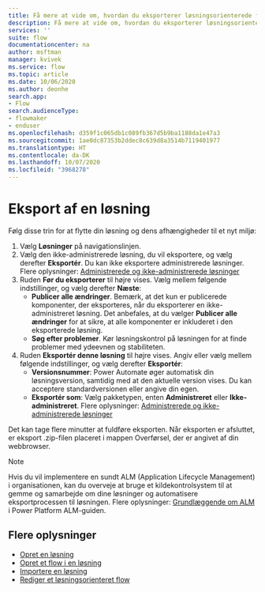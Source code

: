```yaml
---
title: Få mere at vide om, hvordan du eksporterer løsningsorienterede flow | Microsoft Docs
description: Få mere at vide om, hvordan du eksporterer løsningsorienterede flow.
services: ''
suite: flow
documentationcenter: na
author: msftman
manager: kvivek
ms.service: flow
ms.topic: article
ms.date: 10/06/2020
ms.author: deonhe
search.app:
- Flow
search.audienceType:
- flowmaker
- enduser
ms.openlocfilehash: d359f1c065db1c089fb367d5b9ba1188da1e47a3
ms.sourcegitcommit: 1ae0dc87353b2ddec8c639d8a3514b7119401977
ms.translationtype: HT
ms.contentlocale: da-DK
ms.lasthandoff: 10/07/2020
ms.locfileid: "3968278"
---
```

# <a name="export-a-solution"></a>Eksport af en løsning


Følg disse trin for at flytte din løsning og dens afhængigheder til et nyt miljø:

1. Vælg **Løsninger** på navigationslinjen.
1. Vælg den ikke-administrerede løsning, du vil eksportere, og vælg derefter **Eksportér**. Du kan ikke eksportere administrerede løsninger. Flere oplysninger: [Administrerede og ikke-administrerede løsninger](/power-platform/alm/solution-concepts-alm#managed-and-unmanaged-solutions)
1. Ruden **Før du eksporterer** til højre vises. Vælg mellem følgende indstillinger, og vælg derefter **Næste**:  
    - **Publicer alle ændringer**. Bemærk, at det kun er publicerede komponenter, der eksporteres, når du eksporterer en ikke-administreret løsning. Det anbefales, at du vælger **Publicer alle ændringer** for at sikre, at alle komponenter er inkluderet i den eksporterede løsning. 
    - **Søg efter problemer**. Kør løsningskontrol på løsningen for at finde problemer med ydeevnen og stabiliteten.
1. Ruden **Eksportér denne løsning** til højre vises. Angiv eller vælg mellem følgende indstillinger, og vælg derefter **Eksportér**:  
    - **Versionsnummer**: Power Automate øger automatisk din løsningsversion, samtidig med at den aktuelle version vises. Du kan acceptere standardversionen eller angive din egen. 
    - **Eksportér som**: Vælg pakketypen, enten **Administreret** eller **Ikke-administreret**. Flere oplysninger: [Administrerede og ikke-administrerede løsninger](/power-platform/alm/solution-concepts-alm#managed-and-unmanaged-solutions)

 Det kan tage flere minutter at fuldføre eksporten. Når eksporten er afsluttet, er eksport .zip-filen placeret i mappen Overførsel, der er angivet af din webbrowser.

> [!NOTE]
> Hvis du vil implementere en sundt ALM (Application Lifecycle Management) i organisationen, kan du overveje at bruge et kildekontrolsystem til at gemme og samarbejde om dine løsninger og automatisere eksportprocessen til løsningen. Flere oplysninger: [Grundlæggende om ALM](/power-platform/alm/basics-alm) i Power Platform ALM-guiden.

## <a name="learn-more"></a>Flere oplysninger


* [Opret en løsning](./overview-solution-flows.md)
* [Opret et flow i en løsning](./create-flow-solution.md)
* [Importere en løsning](./import-flow-solution.md)
* [Rediger et løsningsorienteret flow](./edit-solution-aware-flow.md)
